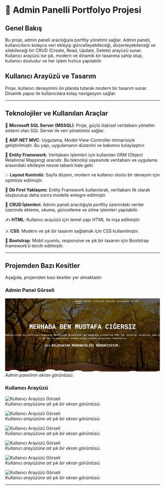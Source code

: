 # 🥇 Admin Panelli Portfolyo Projesi

## Genel Bakış
Bu proje, admin paneli aracılığıyla portföy yönetimi sağlar. Admin paneli, kullanıcıların kolayca veri ekleyip güncelleyebileceği, düzenleyebileceği ve silebileceği bir CRUD (Create, Read, Update, Delete) arayüzü sunar. Kullanıcı arayüzü ise şık, modern ve dinamik bir tasarıma sahip olup, kullanıcı dostudur ve her işlem hızlıca yapılabilir.

## Kullanıcı Arayüzü ve Tasarım
Proje, kullanıcı deneyimini ön planda tutarak modern bir tasarım sunar. Dinamik yapısı ile kullanıcılara kolay navigasyon sağlar.

---

## Teknolojiler ve Kullanılan Araçlar

🎯 **Microsoft SQL Server (MSSQL)**: Proje, güçlü ilişkisel veritabanı yönetim sistemi olan SQL Server ile veri yönetimini sağlar.

💢 **ASP.NET MVC**: Uygulama, Model-View-Controller mimarisiyle geliştirilmiştir. Bu yapı, uygulamanın düzenini ve bakımını kolaylaştırır.

📖 **Entity Framework**: Veritabanı işlemleri için kullanılan ORM (Object Relational Mapping) aracıdır. Bu teknoloji sayesinde veritabanı ve uygulama arasındaki etkileşim nesne tabanlı hale gelir.

💥 **Layout Kontrolü**: Sayfa düzeni, modern ve kullanıcı dostu bir deneyim için optimize edilmiştir.

🏹 **Db First Yaklaşımı**: Entity Framework kullanılarak, veritabanı ilk olarak oluşturulup daha sonra modelle entegre edilmiştir.

🔖 **CRUD İşlemleri**: Admin paneli aracılığıyla portföy üzerindeki veriler üzerinde ekleme, okuma, güncelleme ve silme işlemleri yapılabilir.

✍️ **HTML**: Kullanıcı arayüzü için temel yapı HTML ile inşa edilmiştir.

⚔️ **CSS**: Modern ve şık bir tasarım sağlamak için CSS kullanılmıştır.

📑 **Bootstrap**: Mobil uyumlu, responsive ve şık bir tasarım için Bootstrap framework’ü tercih edilmiştir.

---

## Projemden Bazı Kesitler

Aşağıda, projemden bazı kesitler yer almaktadır:

### Admin Panel Görseli

![Admin Panel Görseli](https://github.com/cgrzmustafa/AcunMedyaPortfolyo/blob/master/admin1.png)  
*Admin panelinin ekran görüntüsü.*

### Kullanıcı Arayüzü

![Kullanıcı Arayüzü Görseli](Images/admin1.png)  
*Kullanıcı arayüzüne ait şık bir ekran görüntüsü.*

![Kullanıcı Arayüzü Görseli](Images/admin2.png)  
*Kullanıcı arayüzüne ait şık bir ekran görüntüsü.*

![Kullanıcı Arayüzü Görseli](Images/admin3.png)  
*Kullanıcı arayüzüne ait şık bir ekran görüntüsü.*

![Kullanıcı Arayüzü Görseli](Images/admin4.png)  
*Kullanıcı arayüzüne ait şık bir ekran görüntüsü.*

![Kullanıcı Arayüzü Görseli](Images/admin5.png)  
*Kullanıcı arayüzüne ait şık bir ekran görüntüsü.*

![Kullanıcı Arayüzü Görseli](Images/admin6.png)  
*Kullanıcı arayüzüne ait şık bir ekran görüntüsü.*

---
